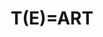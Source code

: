 ---
stars: 5
country: South Africa
title: T(E)=ART
description: Energy factored by Time equals Art
---